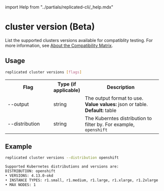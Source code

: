import Help from "../partials/replicated-cli/_help.mdx"


# cluster version (Beta)

List the supported clusters versions available for compatiblity testing. For more information, see [About the Compatibility Matrix](/vendor/testing-about).

## Usage

```bash
replicated cluster versions [flags]
```

  <table>
  <tr>
    <th width="30%">Flag</th>
    <th width="20%">Type (if applicable)</th>
    <th width="50%">Description</th>
  </tr>
  <Help/>
  <tr>
    <td>--output</td>
    <td>string</td>
    <td>The output format to use. <strong>Value values:</strong> json or table. <strong>Default:</strong> table</td>
  </tr>
  <tr>
    <td>--distribution</td>
    <td>string</td>
    <td>The Kuberntes distribution to filter by. For example, <code>openshift</code></td>
  </tr>
</table>

## Example

```bash
replicated cluster versions --distribution openshift

Supported Kubernetes distributions and versions are:
DISTRIBUTION: openshift
• VERSIONS: 4.13.0-okd
• INSTANCE TYPES: r1.small, r1.medium, r1.large, r1.xlarge, r1.2xlarge
• MAX NODES: 1
```
                 

